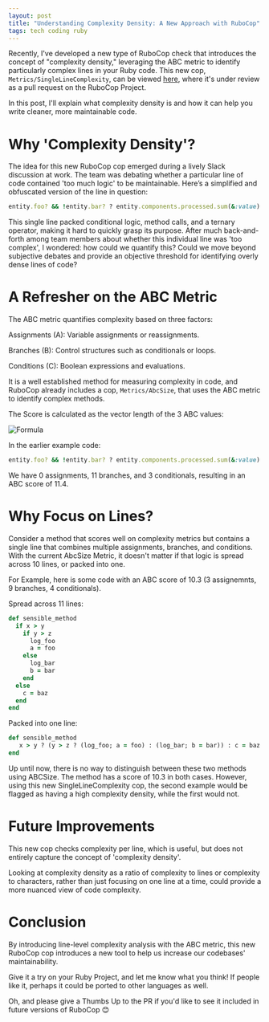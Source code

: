 ```yaml
---
layout: post
title: "Understanding Complexity Density: A New Approach with RuboCop"
tags: tech coding ruby
---
```



Recently, I've developed a new type of RuboCop check that introduces the concept of "complexity density," leveraging the ABC metric to identify particularly complex lines in your Ruby code. 
This new cop, `Metrics/SingleLineComplexity`, can be viewed [here](https://github.com/rubocop/rubocop/pull/13595/files#diff-bac0afb83227700f28b5a130464cd6a6307fc7a8321aee0eab729a9dcae936c6),
 where it's under review as a pull request on the RuboCop Project.

In this post, I'll explain what complexity density is and how it can help you write cleaner, more maintainable code.

# Why 'Complexity Density'?

The idea for this new RuboCop cop emerged during a lively Slack discussion at work. The team was debating whether a particular line of code contained 'too much logic' to be 
maintainable. Here’s a simplified and obfuscated version of the line in question:

```ruby
entity.foo? && !entity.bar? ? entity.components.processed.sum(&:value) : entity.value
```

This single line packed conditional logic, method calls, and a ternary operator, making it hard to quickly grasp its purpose. After much back-and-forth among team members about whether this individual line was 'too complex', I wondered: how could we quantify this?
Could we move beyond subjective debates and provide an objective threshold for identifying overly dense lines of code?

# A Refresher on the ABC Metric

The ABC metric quantifies complexity based on three factors:

Assignments (A): Variable assignments or reassignments.

Branches (B): Control structures such as conditionals or loops.

Conditions (C): Boolean expressions and evaluations.

It is a well established method for measuring complexity in code, and RuboCop already includes a cop, `Metrics/AbcSize`, that uses the ABC metric to identify complex methods.

The Score is calculated as the vector length of the 3 ABC values:

![Formula](https://latex.codecogs.com/svg.latex?\sqrt{a^2%20+%20b^2%20+%20c^2})



In the earlier example code:
```ruby
entity.foo? && !entity.bar? ? entity.components.processed.sum(&:value) : entity.value
```
We have 0 assignments, 11 branches, and 3 conditionals, resulting in an ABC score of 11.4.


# Why Focus on Lines?

Consider a method that scores well on complexity metrics but contains a single line that combines multiple assignments, branches, and conditions. 
With the current AbcSize Metric, it doesn't matter if that logic is spread across 10 lines, or packed into one. 

For Example, here is some code with an ABC score of 10.3 (3 assignemnts, 9 branches, 4 conditionals). 

Spread across 11 lines:

```ruby
def sensible_method
  if x > y
    if y > z
      log_foo
      a = foo
    else
      log_bar
      b = bar
    end
  else
    c = baz
  end
end
```

Packed into one line:

```ruby
def sensible_method
   x > y ? (y > z ? (log_foo; a = foo) : (log_bar; b = bar)) : c = baz
end
```

Up until now, there is no way to distinguish between these two methods using ABCSize. The method has a score of 10.3 in both cases.
However, using this new SingleLineComplexity cop, the second example would be flagged as having a high complexity density, while the first would not.

# Future Improvements

This new cop checks complexity per line, which is useful, but does not entirely capture the concept of 'complexity density'. 

Looking at complexity density as a ratio of complexity to lines or complexity to characters, rather than just focusing on one line at a time, 
could provide a more nuanced view of code complexity.

# Conclusion

By introducing line-level complexity analysis with the ABC metric, this new RuboCop cop introduces a new tool to help us increase our codebases'
maintainability. 
 

Give it a try on your Ruby Project, and let me know what you think! If people like it, perhaps it could be ported to other languages as well.

Oh, and please give a Thumbs Up to the PR if you'd like to see it included in future versions of RuboCop 😊

